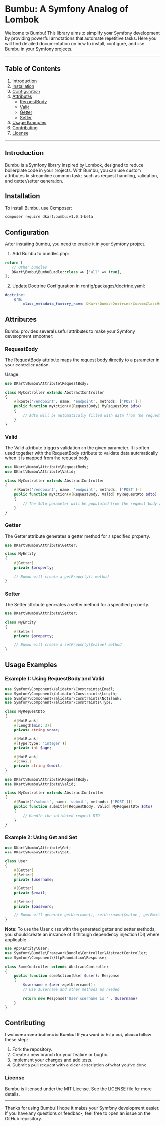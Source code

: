 # Bumbu: A Symfony Analog of Lombok

Welcome to Bumbu! This library aims to simplify your Symfony development by providing powerful annotations that automate repetitive tasks. Here you will find detailed documentation on how to install, configure, and use Bumbu in your Symfony projects.

---

## Table of Contents

1. [Introduction](#introduction)
2. [Installation](#installation)
3. [Configuration](#configuration)
4. [Attributes](#attributes)
   - [RequestBody](#requestbody)
   - [Valid](#valid)
   - [Getter](#getter)
   - [Setter](#setter)
5. [Usage Examples](#usage-examples)
6. [Contributing](#contributing)
7. [License](#license)

---

## Introduction

Bumbu is a Symfony library inspired by Lombok, designed to reduce boilerplate code in your projects. With Bumbu, you can use custom attributes to streamline common tasks such as request handling, validation, and getter/setter generation.

## Installation

To install Bumbu, use Composer:

```bash
composer require dkart/bumbu:v1.0.1-beta
```

## Configuration
After installing Bumbu, you need to enable it in your Symfony project.

1. Add Bumbu to bundles.php:

```php
return [
   // Other bundles
   DKart\Bumbu\BumbuBundle::class => ['all' => true],
];
```

2. Update Doctrine Configuration in config/packages/doctrine.yaml:
```yaml
doctrine:
    orm:
        class_metadata_factory_name: DKart\Bumbu\Doctrine\CustomClassMetadataFactory
```

## Attributes
Bumbu provides several useful attributes to make your Symfony development smoother:

### RequestBody
The RequestBody attribute maps the request body directly to a parameter in your controller action.

Usage:
```php
use DKart\Bumbu\Attribute\RequestBody;

class MyController extends AbstractController
{
    #[Route('/endpoint', name: 'endpoint', methods: ['POST'])]
    public function myAction(#[RequestBody] MyRequestDto $dto)
    {
        // $dto will be automatically filled with data from the request body
    }
}
```
### Valid
The Valid attribute triggers validation on the given parameter. It is often used together with the RequestBody attribute to validate data automatically when it is mapped from the request body.
```php
use DKart\Bumbu\Attribute\RequestBody;
use DKart\Bumbu\Attribute\Valid;

class MyController extends AbstractController
{
    #[Route('/endpoint', name: 'endpoint', methods: ['POST'])]
    public function myAction(#[RequestBody, Valid] MyRequestDto $dto)
    {
        // The $dto parameter will be populated from the request body and validated automatically
    }
}
```
### Getter
The Getter attribute generates a getter method for a specified property.
```php
use DKart\Bumbu\Attribute\Getter;

class MyEntity
{
    #[Getter]
    private $property;

    // Bumbu will create a getProperty() method
}
```
### Setter
The Setter attribute generates a setter method for a specified property.
```php
use DKart\Bumbu\Attribute\Setter;

class MyEntity
{
    #[Setter]
    private $property;

    // Bumbu will create a setProperty($value) method
}
```

## Usage Examples
### Example 1: Using RequestBody and Valid
```php
use Symfony\Component\Validator\Constraints\Email;
use Symfony\Component\Validator\Constraints\Length;
use Symfony\Component\Validator\Constraints\NotBlank;
use Symfony\Component\Validator\Constraints\Type;

class MyRequestDto
{
    #[NotBlank]
    #[Length(min: 3)]
    private string $name;

    #[NotBlank]
    #[Type(type: 'integer')]
    private int $age;

    #[NotBlank]
    #[Email]
    private string $email;
}
```
```php
use DKart\Bumbu\Attribute\RequestBody;
use DKart\Bumbu\Attribute\Valid;

class MyController extends AbstractController
{
    #[Route('/submit', name: 'submit', methods: ['POST'])]
    public function submit(#[RequestBody, Valid] MyRequestDto $dto)
    {
        // Handle the validated request DTO
    }
}
```
### Example 2: Using Get and Set
```php
use DKart\Bumbu\Attribute\Get;
use DKart\Bumbu\Attribute\Set;

class User
{
    #[Getter]
    #[Setter]
    private $username;

    #[Getter]
    private $email;

    #[Setter]
    private $password;

    // Bumbu will generate getUsername(), setUsername($value), getEmail(), and setPassword($value) methods
}
```
**Note**: To use the User class with the generated getter and setter methods, you should create an instance of it through dependency injection (DI) where applicable.

```php
use App\Entity\User;
use Symfony\Bundle\FrameworkBundle\Controller\AbstractController;
use Symfony\Component\HttpFoundation\Response;

class SomeController extends AbstractController
{
    public function someAction(User $user): Response
    {
        $username = $user->getUsername();
        // Use $username and other methods as needed

        return new Response('User username is ' . $username);
    }
}
```
## Contributing
I welcome contributions to Bumbu! If you want to help out, please follow these steps:

1. Fork the repository.
2. Create a new branch for your feature or bugfix.
3. Implement your changes and add tests.
4. Submit a pull request with a clear description of what you’ve done.

### License
Bumbu is licensed under the MIT License. See the LICENSE file for more details.

____
Thanks for using Bumbu! I hope it makes your Symfony development easier. If you have any questions or feedback, feel free to open an issue on the GitHub repository.